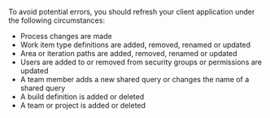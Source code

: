 To avoid potential errors, you should refresh your client application under the following circumstances:

- Process changes are made
- Work item type definitions are added, removed, renamed or updated
- Area or iteration paths are added, removed, renamed or updated
- Users are added to or removed from security groups or permissions are updated
- A team member adds a new shared query or changes the name of a shared query
- A build definition is added or deleted
- A team or project is added or deleted
